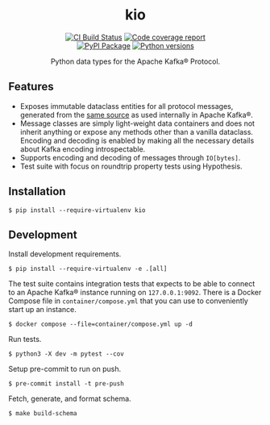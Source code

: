 <h1 align=center>kio</h1>

<p align=center>
    <a href=https://github.com/aiven/kio/actions?query=workflow%3ACI+branch%3Amain><img src=https://github.com/aiven/kio/workflows/CI/badge.svg alt="CI Build Status"></a>
    <a href=https://codecov.io/gh/Aiven-Open/kio><img src="https://codecov.io/gh/Aiven-Open/kio/graph/badge.svg?token=ogJDikql10" alt="Code coverage report"></a>
    <br>
    <a href=https://pypi.org/project/kio/><img src=https://img.shields.io/pypi/v/kio.svg?color=informational&label=PyPI alt="PyPI Package"></a>
    <a href=https://pypi.org/project/kio/><img src=https://img.shields.io/pypi/pyversions/kio.svg?color=informational&label=Python alt="Python versions"></a>
</p>

<p align=center>
    Python data types for the Apache Kafka® Protocol.
</p>

## Features

- Exposes immutable dataclass entities for all protocol messages, generated from the
  [same source][schema-source] as used internally in Apache Kafka®.
- Message classes are simply light-weight data containers and does not inherit anything
  or expose any methods other than a vanilla dataclass. Encoding and decoding is enabled
  by making all the necessary details about Kafka encoding introspectable.
- Supports encoding and decoding of messages through `IO[bytes]`.
- Test suite with focus on roundtrip property tests using Hypothesis.

[schema-source]:
  https://github.com/apache/kafka/tree/trunk/clients/src/main/resources/common/message

## Installation

```shell
$ pip install --require-virtualenv kio
```

## Development

Install development requirements.

```shell
$ pip install --require-virtualenv -e .[all]
```

The test suite contains integration tests that expects to be able to connect to an
Apache Kafka® instance running on `127.0.0.1:9092`. There is a Docker Compose file in
`container/compose.yml` that you can use to conveniently start up an instance.

```shell
$ docker compose --file=container/compose.yml up -d
```

Run tests.

```shell
$ python3 -X dev -m pytest --cov
```

Setup pre-commit to run on push.

```shell
$ pre-commit install -t pre-push
```

Fetch, generate, and format schema.

```shell
$ make build-schema
```
